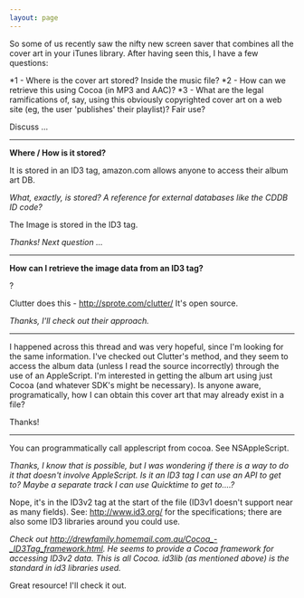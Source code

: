 ```yaml
---
layout: page
---
```




So some of us recently saw the nifty new screen saver that combines all the cover art in your iTunes library. After having seen this, I have a few questions:


*1 - Where is the cover art stored? Inside the music file?
*2 - How can we retrieve this using Cocoa (in MP3 and AAC)?
*3 - What are the legal ramifications of, say, using this obviously copyrighted cover art on a web site (eg, the user 'publishes' their playlist)? Fair use?


Discuss ...

----

**Where / How is it stored?**

It is stored in an ID3 tag, amazon.com allows anyone to access their album art DB.

*What, exactly, is stored? A reference for external databases like the CDDB ID code?*

The Image is stored in the ID3 tag.

*Thanks! Next question ...*

----
**How can I retrieve the image data from an ID3 tag?**

?


Clutter does this - http://sprote.com/clutter/ It's open source.

*Thanks, I'll check out their approach.*

----

I happened across this thread and was very hopeful, since I'm looking for the same information.  I've checked out Clutter's method, and they seem to access the album data (unless I read the source incorrectly) through the use of an AppleScript.  I'm interested in getting the album art using just Cocoa (and whatever SDK's might be necessary).  Is anyone aware, programatically, how I can obtain this cover art that may already exist in a file?

Thanks!

----

You can programmatically call applescript from cocoa.  See NSAppleScript.

*Thanks, I know that is possible, but I was wondering if there is a way to do it that doesn't involve AppleScript.  Is it an ID3 tag I can use an API to get to?  Maybe a separate track I can use Quicktime to get to....?*

Nope, it's in the ID3v2 tag at the start of the file (ID3v1 doesn't support near as many fields). See: http://www.id3.org/ for the specifications; there are also some ID3 libraries around you could use.

*Check out http://drewfamily.homemail.com.au/Cocoa_-_ID3Tag_framework.html.  He seems to provide a Cocoa framework for accessing ID3v2 data.  This is all Cocoa.  id3lib (as mentioned above) is the standard in id3 libraries used.*

Great resource!  I'll check it out.
